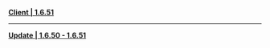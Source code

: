 **[Client | 1.6.51](https://anonfiles.com/X3L34157ud/yuanshen_beta_1.6.51_zip)**

-----

**[Update | 1.6.50 - 1.6.51](http://hk4e-download.oss-cn-shanghai.aliyuncs.com/client_app/beta_update/hk4e_cn/12/game_1.6.50_1.6.51_diff_ekNqVXJyiUSd1GzC.zip)**
